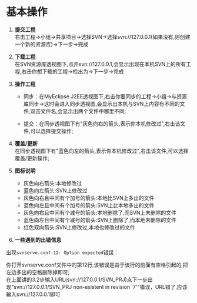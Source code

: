 # 基本操作 
 
1. **提交工程**     
右击工程->小组->共享项目->选择SVN->选择svn://127.0.0.1(如果没有,则创建一个新的资源库)->下一步->完成  

2. **下载工程**      
在SVN资源库透视图下,点开svn://127.0.0.1,会显示出现在本机SVN上的所有工程,右击你想下载的工程->检出为->下一步->完成

3. **操作工程**     
	* 同步：在MyEclipse J2EE透视图下,右击你要同步的工程->小组->与资源库同步->这时会进入同步透视图,会显示出本机与SVN上内容有不同的文件,双击文件名,会显示出两个文件中哪里不同;     

	* 提交：在同步透视图下有"灰色向右的箭头,表示你本机修改过",右击该文件,可以选择提交操作;      

4. **覆盖/更新**           
在同步透视图下有"蓝色向左的箭头,表示你本机修改过",右击该文件,可以选择覆盖/更新操作;  

5. **图标说明**      
	* 灰色向右箭头:本地修改过     
	* 蓝色向左箭头:SVN上修改过      
	* 灰色向右且中间有个加号的箭头:本地比SVN上多出的文件     
	* 蓝色向左且中间有个加号的箭头:SVN上比本地多出的文件      
	* 灰色向右且中间有个减号的箭头:本地删除了,而SVN上未删除的文件     
	* 蓝色向左且中间有个减号的箭头:SVN上删除了,而本地未删除的文件     
	* 红色双向箭头:SVN上修改过,本地也修改过的文件  
          
6. **一些遇到的出错信息**  
    
出现`svnserve.conf:12: Option expected`错误： 		         

你打开svnserve.conf文件中的第12行,该错误是由于该行的前面有空格引起的,把左边多出的空格删除掉即可;      
在上面讲的3.2步输入URL(svn://127.0.0.1/SVN_PRJ)点下一步出现"svn://127.0.0.1/SVN_PRJ non-existent in revision '7'"错误，URL错了,应该输入svn://127.0.0.1即可